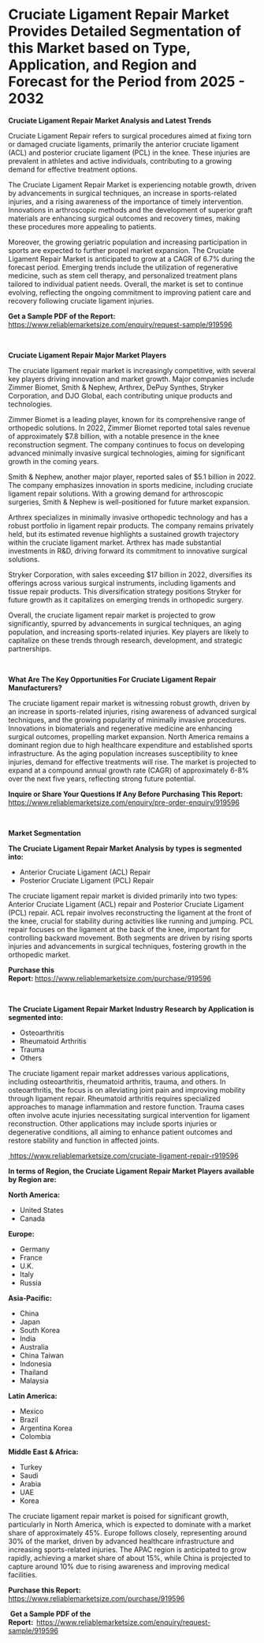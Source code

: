 <p><h1>Cruciate Ligament Repair Market Provides Detailed Segmentation of this Market based on Type, Application, and Region and Forecast for the Period from 2025 - 2032</h1></p><p><strong>Cruciate Ligament Repair Market Analysis and Latest Trends</strong></p>
<p><p>Cruciate Ligament Repair refers to surgical procedures aimed at fixing torn or damaged cruciate ligaments, primarily the anterior cruciate ligament (ACL) and posterior cruciate ligament (PCL) in the knee. These injuries are prevalent in athletes and active individuals, contributing to a growing demand for effective treatment options. </p><p>The Cruciate Ligament Repair Market is experiencing notable growth, driven by advancements in surgical techniques, an increase in sports-related injuries, and a rising awareness of the importance of timely intervention. Innovations in arthroscopic methods and the development of superior graft materials are enhancing surgical outcomes and recovery times, making these procedures more appealing to patients. </p><p>Moreover, the growing geriatric population and increasing participation in sports are expected to further propel market expansion. The Cruciate Ligament Repair Market is anticipated to grow at a CAGR of 6.7% during the forecast period. Emerging trends include the utilization of regenerative medicine, such as stem cell therapy, and personalized treatment plans tailored to individual patient needs. Overall, the market is set to continue evolving, reflecting the ongoing commitment to improving patient care and recovery following cruciate ligament injuries.</p></p>
<p><strong>Get a Sample PDF of the Report:&nbsp;</strong> <a href="https://www.reliablemarketsize.com/enquiry/request-sample/919596?utm_campaign=3223&utm_medium=2&utm_source=Github&utm_content=ia&utm_term=17042025&utm_id=cruciate-ligament-repair">https://www.reliablemarketsize.com/enquiry/request-sample/919596</a></p>
<p>&nbsp;</p>
<p><strong>Cruciate Ligament Repair Major Market Players</strong></p>
<p><p>The cruciate ligament repair market is increasingly competitive, with several key players driving innovation and market growth. Major companies include Zimmer Biomet, Smith & Nephew, Arthrex, DePuy Synthes, Stryker Corporation, and DJO Global, each contributing unique products and technologies.</p><p>Zimmer Biomet is a leading player, known for its comprehensive range of orthopedic solutions. In 2022, Zimmer Biomet reported total sales revenue of approximately $7.8 billion, with a notable presence in the knee reconstruction segment. The company continues to focus on developing advanced minimally invasive surgical technologies, aiming for significant growth in the coming years.</p><p>Smith & Nephew, another major player, reported sales of $5.1 billion in 2022. The company emphasizes innovation in sports medicine, including cruciate ligament repair solutions. With a growing demand for arthroscopic surgeries, Smith & Nephew is well-positioned for future market expansion.</p><p>Arthrex specializes in minimally invasive orthopedic technology and has a robust portfolio in ligament repair products. The company remains privately held, but its estimated revenue highlights a sustained growth trajectory within the cruciate ligament market. Arthrex has made substantial investments in R&D, driving forward its commitment to innovative surgical solutions.</p><p>Stryker Corporation, with sales exceeding $17 billion in 2022, diversifies its offerings across various surgical instruments, including ligaments and tissue repair products. This diversification strategy positions Stryker for future growth as it capitalizes on emerging trends in orthopedic surgery.</p><p>Overall, the cruciate ligament repair market is projected to grow significantly, spurred by advancements in surgical techniques, an aging population, and increasing sports-related injuries. Key players are likely to capitalize on these trends through research, development, and strategic partnerships.</p></p>
<p>&nbsp;</p>
<p><strong>What Are The Key Opportunities For Cruciate Ligament Repair Manufacturers?</strong></p>
<p><p>The cruciate ligament repair market is witnessing robust growth, driven by an increase in sports-related injuries, rising awareness of advanced surgical techniques, and the growing popularity of minimally invasive procedures. Innovations in biomaterials and regenerative medicine are enhancing surgical outcomes, propelling market expansion. North America remains a dominant region due to high healthcare expenditure and established sports infrastructure. As the aging population increases susceptibility to knee injuries, demand for effective treatments will rise. The market is projected to expand at a compound annual growth rate (CAGR) of approximately 6-8% over the next five years, reflecting strong future potential.</p></p>
<p><strong>Inquire or Share Your Questions If Any Before Purchasing This Report:</strong> <a href="https://www.reliablemarketsize.com/enquiry/pre-order-enquiry/919596?utm_campaign=3223&utm_medium=2&utm_source=Github&utm_content=ia&utm_term=17042025&utm_id=cruciate-ligament-repair">https://www.reliablemarketsize.com/enquiry/pre-order-enquiry/919596</a></p>
<p>&nbsp;</p>
<p><strong>Market Segmentation</strong></p>
<p><strong>The Cruciate Ligament Repair Market Analysis by types is segmented into:</strong></p>
<p><ul><li>Anterior Cruciate Ligament (ACL) Repair</li><li>Posterior Cruciate Ligament (PCL) Repair</li></ul></p>
<p><p>The cruciate ligament repair market is divided primarily into two types: Anterior Cruciate Ligament (ACL) repair and Posterior Cruciate Ligament (PCL) repair. ACL repair involves reconstructing the ligament at the front of the knee, crucial for stability during activities like running and jumping. PCL repair focuses on the ligament at the back of the knee, important for controlling backward movement. Both segments are driven by rising sports injuries and advancements in surgical techniques, fostering growth in the orthopedic market.</p></p>
<p><strong>Purchase this Report:&nbsp;</strong><a href="https://www.reliablemarketsize.com/purchase/919596?utm_campaign=3223&utm_medium=2&utm_source=Github&utm_content=ia&utm_term=17042025&utm_id=cruciate-ligament-repair">https://www.reliablemarketsize.com/purchase/919596</a></p>
<p>&nbsp;</p>
<p><strong>The Cruciate Ligament Repair Market Industry Research by Application is segmented into:</strong></p>
<p><ul><li>Osteoarthritis</li><li>Rheumatoid Arthritis</li><li>Trauma</li><li>Others</li></ul></p>
<p><p>The cruciate ligament repair market addresses various applications, including osteoarthritis, rheumatoid arthritis, trauma, and others. In osteoarthritis, the focus is on alleviating joint pain and improving mobility through ligament repair. Rheumatoid arthritis requires specialized approaches to manage inflammation and restore function. Trauma cases often involve acute injuries necessitating surgical intervention for ligament reconstruction. Other applications may include sports injuries or degenerative conditions, all aiming to enhance patient outcomes and restore stability and function in affected joints.</p></p>
<p><a href="https://www.reliablemarketsize.com/cruciate-ligament-repair-r919596?utm_campaign=3223&utm_medium=2&utm_source=Github&utm_content=ia&utm_term=17042025&utm_id=cruciate-ligament-repair">&nbsp;https://www.reliablemarketsize.com/cruciate-ligament-repair-r919596</a></p>
<p><strong>In terms of Region, the Cruciate Ligament Repair Market Players available by Region are:</strong></p>
<p>
    <p> <strong> North America: </strong>
        <ul>
            <li>United States</li>
            <li>Canada</li>
        </ul>
        </p> 
    <p> <strong> Europe: </strong>
        <ul>
            <li>Germany</li>
            <li>France</li>
            <li>U.K.</li>
            <li>Italy</li>
            <li>Russia</li>
        </ul>
        </p> 
    <p> <strong> Asia-Pacific: </strong>
        <ul>
            <li>China</li>
            <li>Japan</li>
            <li>South Korea</li>
            <li>India</li>
            <li>Australia</li>
            <li>China Taiwan</li>
            <li>Indonesia</li>
            <li>Thailand</li>
            <li>Malaysia</li>
        </ul>
        </p> 
    <p> <strong> Latin America: </strong>
        <ul>
            <li>Mexico</li>
            <li>Brazil</li>
            <li>Argentina Korea</li>
            <li>Colombia</li>
        </ul>
        </p> 
    <p> <strong> Middle East & Africa: </strong>
        <ul>
            <li>Turkey</li>
            <li>Saudi</li>
            <li>Arabia</li>
            <li>UAE</li>
            <li>Korea</li>
        </ul>
    </p>
    </p>
<p><p>The cruciate ligament repair market is poised for significant growth, particularly in North America, which is expected to dominate with a market share of approximately 45%. Europe follows closely, representing around 30% of the market, driven by advanced healthcare infrastructure and increasing sports-related injuries. The APAC region is anticipated to grow rapidly, achieving a market share of about 15%, while China is projected to capture around 10% due to rising awareness and improving medical facilities.</p></p>
<p><strong>Purchase this Report: </strong><a href="https://www.reliablemarketsize.com/purchase/919596?utm_campaign=3223&utm_medium=2&utm_source=Github&utm_content=ia&utm_term=17042025&utm_id=cruciate-ligament-repair">https://www.reliablemarketsize.com/purchase/919596</a></p>
<p>&nbsp;<strong>Get a Sample PDF of the Report:&nbsp;&nbsp;</strong><a href="https://www.reliablemarketsize.com/enquiry/request-sample/919596?utm_campaign=3223&utm_medium=2&utm_source=Github&utm_content=ia&utm_term=17042025&utm_id=cruciate-ligament-repair">https://www.reliablemarketsize.com/enquiry/request-sample/919596</a></p>
<p><strong></strong></p>
<p><p></p><p></p><p></p></p>